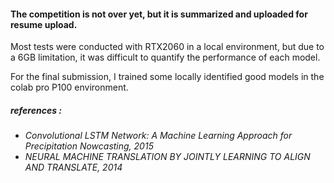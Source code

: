<h4>The competition is not over yet, but it is summarized and uploaded for resume upload.</h4>

<p>
Most tests were conducted with RTX2060 in a local environment, but due to a 6GB limitation, it was difficult to quantify the performance of each model. 

For the final submission, I trained some locally identified good models in the colab pro P100 environment.
</p>

<h5>
references : 
</h5>
<h6>
  <ul>
<li>Convolutional LSTM Network: A Machine Learning Approach for Precipitation Nowcasting, 2015</li>

<li>NEURAL MACHINE TRANSLATION BY JOINTLY LEARNING TO ALIGN AND TRANSLATE, 2014</li>
  </ul>
</h6>
